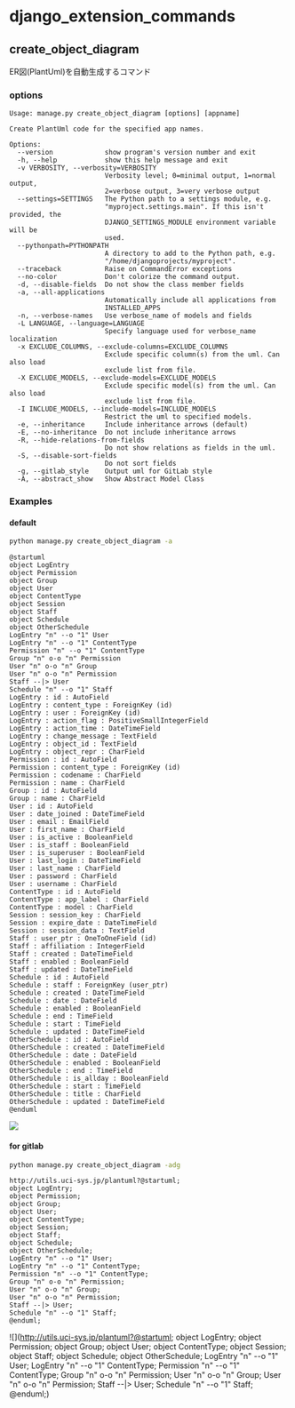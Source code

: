 # django_extension_commands


## create_object_diagram
ER図(PlantUml)を自動生成するコマンド

### options
```
Usage: manage.py create_object_diagram [options] [appname]

Create PlantUml code for the specified app names.

Options:
  --version             show program's version number and exit
  -h, --help            show this help message and exit
  -v VERBOSITY, --verbosity=VERBOSITY
                        Verbosity level; 0=minimal output, 1=normal output,
                        2=verbose output, 3=very verbose output
  --settings=SETTINGS   The Python path to a settings module, e.g.
                        "myproject.settings.main". If this isn't provided, the
                        DJANGO_SETTINGS_MODULE environment variable will be
                        used.
  --pythonpath=PYTHONPATH
                        A directory to add to the Python path, e.g.
                        "/home/djangoprojects/myproject".
  --traceback           Raise on CommandError exceptions
  --no-color            Don't colorize the command output.
  -d, --disable-fields  Do not show the class member fields
  -a, --all-applications
                        Automatically include all applications from
                        INSTALLED_APPS
  -n, --verbose-names   Use verbose_name of models and fields
  -L LANGUAGE, --language=LANGUAGE
                        Specify language used for verbose_name localization
  -x EXCLUDE_COLUMNS, --exclude-columns=EXCLUDE_COLUMNS
                        Exclude specific column(s) from the uml. Can also load
                        exclude list from file.
  -X EXCLUDE_MODELS, --exclude-models=EXCLUDE_MODELS
                        Exclude specific model(s) from the uml. Can also load
                        exclude list from file.
  -I INCLUDE_MODELS, --include-models=INCLUDE_MODELS
                        Restrict the uml to specified models.
  -e, --inheritance     Include inheritance arrows (default)
  -E, --no-inheritance  Do not include inheritance arrows
  -R, --hide-relations-from-fields
                        Do not show relations as fields in the uml.
  -S, --disable-sort-fields
                        Do not sort fields
  -g, --gitlab_style    Output uml for GitLab style
  -A, --abstract_show   Show Abstract Model Class
```

### Examples
#### default
```bash
python manage.py create_object_diagram -a
```

```
@startuml
object LogEntry
object Permission
object Group
object User
object ContentType
object Session
object Staff
object Schedule
object OtherSchedule
LogEntry "n" --o "1" User
LogEntry "n" --o "1" ContentType
Permission "n" --o "1" ContentType
Group "n" o-o "n" Permission
User "n" o-o "n" Group
User "n" o-o "n" Permission
Staff --|> User
Schedule "n" --o "1" Staff
LogEntry : id : AutoField
LogEntry : content_type : ForeignKey (id)
LogEntry : user : ForeignKey (id)
LogEntry : action_flag : PositiveSmallIntegerField
LogEntry : action_time : DateTimeField
LogEntry : change_message : TextField
LogEntry : object_id : TextField
LogEntry : object_repr : CharField
Permission : id : AutoField
Permission : content_type : ForeignKey (id)
Permission : codename : CharField
Permission : name : CharField
Group : id : AutoField
Group : name : CharField
User : id : AutoField
User : date_joined : DateTimeField
User : email : EmailField
User : first_name : CharField
User : is_active : BooleanField
User : is_staff : BooleanField
User : is_superuser : BooleanField
User : last_login : DateTimeField
User : last_name : CharField
User : password : CharField
User : username : CharField
ContentType : id : AutoField
ContentType : app_label : CharField
ContentType : model : CharField
Session : session_key : CharField
Session : expire_date : DateTimeField
Session : session_data : TextField
Staff : user_ptr : OneToOneField (id)
Staff : affiliation : IntegerField
Staff : created : DateTimeField
Staff : enabled : BooleanField
Staff : updated : DateTimeField
Schedule : id : AutoField
Schedule : staff : ForeignKey (user_ptr)
Schedule : created : DateTimeField
Schedule : date : DateField
Schedule : enabled : BooleanField
Schedule : end : TimeField
Schedule : start : TimeField
Schedule : updated : DateTimeField
OtherSchedule : id : AutoField
OtherSchedule : created : DateTimeField
OtherSchedule : date : DateField
OtherSchedule : enabled : BooleanField
OtherSchedule : end : TimeField
OtherSchedule : is_allday : BooleanField
OtherSchedule : start : TimeField
OtherSchedule : title : CharField
OtherSchedule : updated : DateTimeField
@enduml
```
![](http://plantuml.com:80/plantuml/png/XLN1RjmW4BttAwmzDOSSUksXKficLPL8YRIRCsBjMIyf1WlZD9RwyHt0EE0ncujjU0_clPa1w-CBrBPwqEsjicRwfCFu2KmdXa5e5MT-6JtsSV0yW8dVDrfPKFOmzH2dzf0jtLj-EYs3-WpDA1Vkeps3MIQZZcgdTjNrjQvsNtOXsYQIndwNNAHu3nxL3iLtujD5oR3Wc4mdIxmnZFJlMz0ORMG2Wlj5_jTADFZuFbfz9q0sAL87hSoYM1pUQGEYLVSmLPz5SvKoHwVg8eFN5YMoa-GjZfxq8AnuXNt7fVoDKLem9Foyn8hEHV_9BHpmaweySzK2wx38l7NC0xnPmWhbPTxi9OA1tZcvEVDPK597agiC-o1RAsu3YdjVXKW43Sr29CHfmdyE9LdHvza6aybUj53GaDJE5EYuaFY-TUyCEGapM5OCE31Nk5S7_j1Q0bThVF1zMeR77ipSKLiKoJ6yrArG9UsUKHBOys7ugqspXRceP5roP6b2Sv3tFPFy2FB21XtMFiVd-mddXl35_i1KOC1RBmmmLq3Ydkw3D9ur_7vElJFAUkiyFoeuQ7nuGkZLoCAda8BRi6bsJYEbDe0QQ1T57DlyA3sUbNBHqJVRo-FLHHAU8B6FqgCMZLsbnAB8TqgIK8ALFAGCVwziROmYZIs19VlPNuZcO0sN_ArvnEIQK71AQRbT8XVl02aRFdsq4KtEcc65bVbnN3CAEVmF)

#### for gitlab

```bash
python manage.py create_object_diagram -adg
```

```
http://utils.uci-sys.jp/plantuml?@startuml;
object LogEntry;
object Permission;
object Group;
object User;
object ContentType;
object Session;
object Staff;
object Schedule;
object OtherSchedule;
LogEntry "n" --o "1" User;
LogEntry "n" --o "1" ContentType;
Permission "n" --o "1" ContentType;
Group "n" o-o "n" Permission;
User "n" o-o "n" Group;
User "n" o-o "n" Permission;
Staff --|> User;
Schedule "n" --o "1" Staff;
@enduml;
```

![](http://utils.uci-sys.jp/plantuml?@startuml;
object LogEntry;
object Permission;
object Group;
object User;
object ContentType;
object Session;
object Staff;
object Schedule;
object OtherSchedule;
LogEntry "n" --o "1" User;
LogEntry "n" --o "1" ContentType;
Permission "n" --o "1" ContentType;
Group "n" o-o "n" Permission;
User "n" o-o "n" Group;
User "n" o-o "n" Permission;
Staff --|> User;
Schedule "n" --o "1" Staff;
@enduml;)
